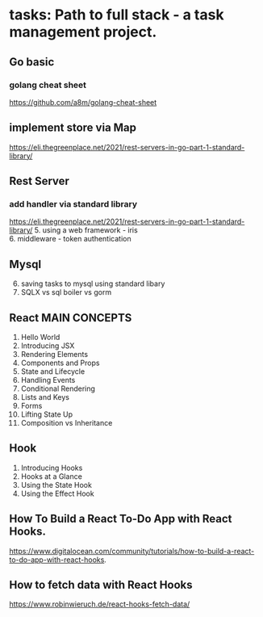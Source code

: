 # tasks: Path to full stack - a task management project. 

## Go basic 
### golang cheat sheet 
https://github.com/a8m/golang-cheat-sheet
## implement store via Map 
https://eli.thegreenplace.net/2021/rest-servers-in-go-part-1-standard-library/
## Rest Server   
### add handler via standard library   
https://eli.thegreenplace.net/2021/rest-servers-in-go-part-1-standard-library/
5. using a web framework - iris   
6. middleware - token authentication   

## Mysql   
6. saving tasks to mysql using standard libary    
7. SQLX vs sql boiler vs gorm     

## React MAIN CONCEPTS 
1. Hello World 
2. Introducing JSX 
3. Rendering Elements 
4. Components and Props 
5. State and Lifecycle 
6. Handling Events 
7. Conditional Rendering 
8. Lists and Keys 
9. Forms 
10. Lifting State Up 
11. Composition vs Inheritance 

## Hook 
1. Introducing Hooks 
2. Hooks at a Glance 
3. Using the State Hook 
4. Using the Effect Hook 

## How To Build a React To-Do App with React Hooks. 

https://www.digitalocean.com/community/tutorials/how-to-build-a-react-to-do-app-with-react-hooks. 


## How to fetch data with React Hooks
https://www.robinwieruch.de/react-hooks-fetch-data/
